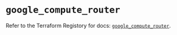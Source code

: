 # `google_compute_router`

Refer to the Terraform Registory for docs: [`google_compute_router`](https://registry.terraform.io/providers/hashicorp/google-beta/4.65.2/docs/resources/google_compute_router).
